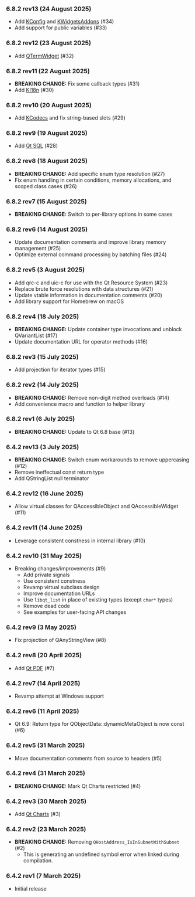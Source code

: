 
### 6.8.2 rev13 (24 August 2025)

* Add [KConfig](https://api-staging.kde.org/kconfig-index.html) and [KWidgetsAddons](https://api-staging.kde.org/kwidgetsaddons-index.html) (#34)
* Add support for public variables (#33)

### 6.8.2 rev12 (23 August 2025)

* Add [QTermWidget](https://github.com/lxqt/qtermwidget) (#32)

### 6.8.2 rev11 (22 August 2025)

* **BREAKING CHANGE:** Fix some callback types (#31)
* Add [KI18n](https://api-staging.kde.org/ki18n-index.html) (#30)

### 6.8.2 rev10 (20 August 2025)

* Add [KCodecs](https://api-staging.kde.org/kcodecs-index.html) and fix string-based slots (#29)

### 6.8.2 rev9 (19 August 2025)

* Add [Qt SQL](https://doc.qt.io/qt-6/qtsql-index.html) (#28)

### 6.8.2 rev8 (18 August 2025)

* **BREAKING CHANGE:** Add specific enum type resolution (#27)
* Fix enum handling in certain conditions, memory allocations, and scoped class cases (#26)

### 6.8.2 rev7 (15 August 2025)

* **BREAKING CHANGE:** Switch to per-library options in some cases

### 6.8.2 rev6 (14 August 2025)

* Update documentation comments and improve library memory management (#25)
* Optimize external command processing by batching files (#24)

### 6.8.2 rev5 (3 August 2025)

* Add qrc-c and uic-c for use with the Qt Resource System (#23)
* Replace brute force resolutions with data structures (#21)
* Update vtable information in documentation comments (#20)
* Add library support for Homebrew on macOS

### 6.8.2 rev4 (18 July 2025)

* **BREAKING CHANGE:** Update container type invocations and unblock QVariantList (#17)
* Update documentation URL for operator methods (#16)

### 6.8.2 rev3 (15 July 2025)

* Add projection for iterator types (#15)

### 6.8.2 rev2 (14 July 2025)

* **BREAKING CHANGE:** Remove non-digit method overloads (#14)
* Add convenience macro and function to helper library

### 6.8.2 rev1 (6 July 2025)

* **BREAKING CHANGE:** Update to Qt 6.8 base (#13)

### 6.4.2 rev13 (3 July 2025)

* **BREAKING CHANGE:** Switch enum workarounds to remove uppercasing (#12)
* Remove ineffectual const return type
* Add QStringList null terminator

### 6.4.2 rev12 (16 June 2025)

* Allow virtual classes for QAccessibleObject and QAccessibleWidget (#11)

### 6.4.2 rev11 (14 June 2025)

* Leverage consistent constness in internal library (#10)

### 6.4.2 rev10 (31 May 2025)

* Breaking changes/improvements (#9)
  * Add private signals
  * Use consistent constness
  * Revamp virtual subclass design
  * Improve documentation URLs
  * Use `libqt_list` in place of existing types (except `char*` types)
  * Remove dead code
  * See examples for user-facing API changes

### 6.4.2 rev9 (3 May 2025)

* Fix projection of QAnyStringView (#8)

### 6.4.2 rev8 (20 April 2025)

* Add [Qt PDF](https://doc.qt.io/qt-6/qtpdf-index.html) (#7)

### 6.4.2 rev7 (14 April 2025)

* Revamp attempt at Windows support

### 6.4.2 rev6 (11 April 2025)

* Qt 6.9: Return type for QObjectData::dynamicMetaObject is now const (#6)

### 6.4.2 rev5 (31 March 2025)

* Move documentation comments from source to headers (#5)

### 6.4.2 rev4 (31 March 2025)

* **BREAKING CHANGE:** Mark Qt Charts restricted (#4)

### 6.4.2 rev3 (30 March 2025)

* Add [Qt Charts](https://doc.qt.io/qt-6/qtcharts-index.html) (#3)

### 6.4.2 rev2 (23 March 2025)

* **BREAKING CHANGE:** Removing `QHostAddress_IsInSubnetWithSubnet` (#2)
  * This is generating an undefined symbol error when linked during compilation.

### 6.4.2 rev1 (7 March 2025)

* Initial release
